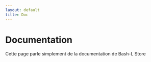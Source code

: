 ```yaml
---
layout: default
title: Doc
---
```


# Documentation

Cette page parle simplement de la documentation de Bash-L Store
